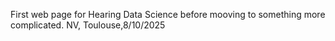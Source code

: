 First web page for Hearing Data Science before mooving to something more complicated.
NV, Toulouse,8/10/2025